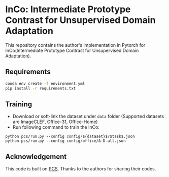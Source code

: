 # InCo: Intermediate Prototype Contrast for Unsupervised Domain Adaptation

This repository contains the author's implementation in Pytorch for InCo(Intermediate Prototype Contrast for Unsupervised Domain Adaptation).

<!-- ## Overview

Architecture of InCo

![Architecture of InCo]() -->

## Requirements

```bash
conda env create -f environment.yml
pip install -r requirements.txt
```

## Training

- Download or soft-link the dataset under `data` folder (Supported datasets are ImageCLEF, Office-31, Office-Home)
- Run following command to train the InCo:

```
python pcs/run.py --config config/${dataset}$/$task$.json
python pcs/run.py --config config/office/A-D-all.json
```

## Acknowledgement

This code is built on [PCS](https://github.com/zhengzangw/PCS-FUDA). Thanks to the authors for sharing their codes.
